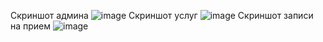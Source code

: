 Скриншот админа
![image](https://github.com/T1mofeii/barber/assets/143967447/dbf6be3a-7735-4a4e-a707-447d669bfb77)
Скриншот услуг
![image](https://github.com/T1mofeii/barber/assets/143967447/a9ac2c92-34f7-4bfd-8688-82067d07828d)
Скриншот записи на прием
![image](https://github.com/T1mofeii/barber/assets/143967447/518387d7-081f-4cd2-8011-4acfd981cd0f)
